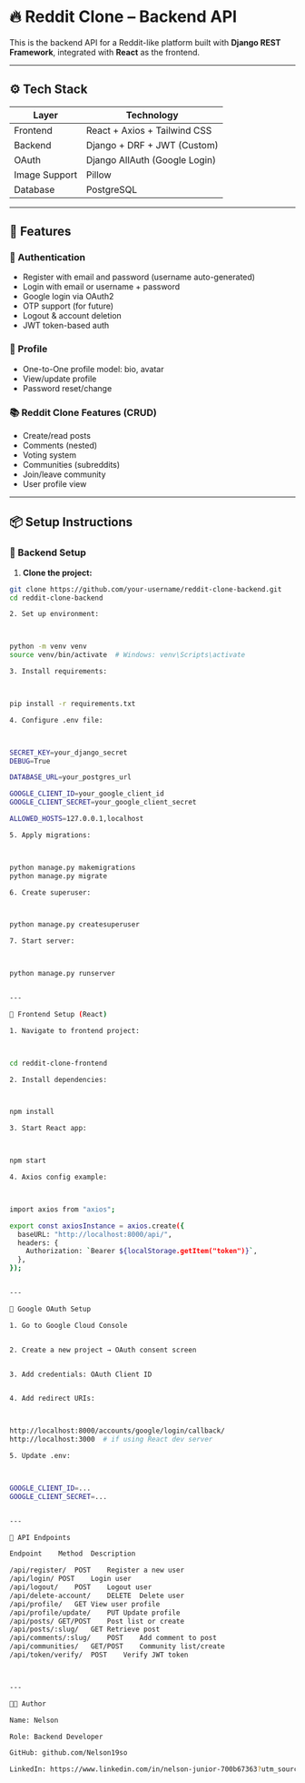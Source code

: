 # 🔥 Reddit Clone – Backend API

This is the backend API for a Reddit-like platform built with **Django REST Framework**, integrated with **React** as the frontend.

---

## ⚙️ Tech Stack

| Layer         | Technology                    |
| ------------- | ----------------------------- |
| Frontend      | React + Axios + Tailwind CSS  |
| Backend       | Django + DRF + JWT (Custom)   |
| OAuth         | Django AllAuth (Google Login) |
| Image Support | Pillow                        |
| Database      | PostgreSQL                    |

---

## 🚀 Features

### 🔐 Authentication

- Register with email and password (username auto-generated)
- Login with email or username + password
- Google login via OAuth2
- OTP support (for future)
- Logout & account deletion
- JWT token-based auth

### 🧑 Profile

- One-to-One profile model: bio, avatar
- View/update profile
- Password reset/change

### 📚 Reddit Clone Features (CRUD)

- Create/read posts
- Comments (nested)
- Voting system
- Communities (subreddits)
- Join/leave community
- User profile view

---

## 📦 Setup Instructions

### 🔽 Backend Setup

1. **Clone the project:**

```bash
git clone https://github.com/your-username/reddit-clone-backend.git
cd reddit-clone-backend

2. Set up environment:



python -m venv venv
source venv/bin/activate  # Windows: venv\Scripts\activate

3. Install requirements:



pip install -r requirements.txt

4. Configure .env file:



SECRET_KEY=your_django_secret
DEBUG=True

DATABASE_URL=your_postgres_url

GOOGLE_CLIENT_ID=your_google_client_id
GOOGLE_CLIENT_SECRET=your_google_client_secret

ALLOWED_HOSTS=127.0.0.1,localhost

5. Apply migrations:



python manage.py makemigrations
python manage.py migrate

6. Create superuser:



python manage.py createsuperuser

7. Start server:



python manage.py runserver


---

🔽 Frontend Setup (React)

1. Navigate to frontend project:



cd reddit-clone-frontend

2. Install dependencies:



npm install

3. Start React app:



npm start

4. Axios config example:



import axios from "axios";

export const axiosInstance = axios.create({
  baseURL: "http://localhost:8000/api/",
  headers: {
    Authorization: `Bearer ${localStorage.getItem("token")}`,
  },
});


---

🔑 Google OAuth Setup

1. Go to Google Cloud Console


2. Create a new project → OAuth consent screen


3. Add credentials: OAuth Client ID


4. Add redirect URIs:



http://localhost:8000/accounts/google/login/callback/
http://localhost:3000  # if using React dev server

5. Update .env:



GOOGLE_CLIENT_ID=...
GOOGLE_CLIENT_SECRET=...


---

🔌 API Endpoints

Endpoint	Method	Description

/api/register/	POST	Register a new user
/api/login/	POST	Login user
/api/logout/	POST	Logout user
/api/delete-account/	DELETE	Delete user
/api/profile/	GET	View user profile
/api/profile/update/	PUT	Update profile
/api/posts/	GET/POST	Post list or create
/api/posts/:slug/	GET	Retrieve post
/api/comments/:slug/	POST	Add comment to post
/api/communities/	GET/POST	Community list/create
/api/token/verify/	POST	Verify JWT token



---

🧑‍💻 Author

Name: Nelson

Role: Backend Developer

GitHub: github.com/Nelson19so

LinkedIn: https://www.linkedin.com/in/nelson-junior-700b67363?utm_source=share&utm_campaign=share_via&utm_content=profile&utm_medium=android_app
```
